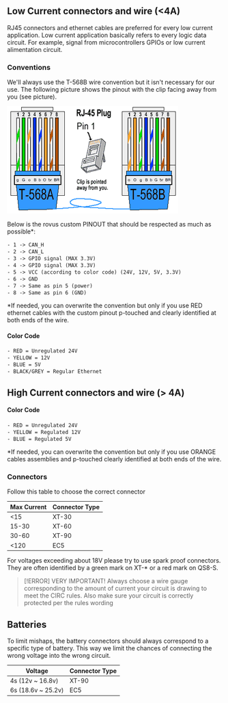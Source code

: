 ## Low Current connectors and wire (<4A)

RJ45 connectors and ethernet cables are preferred for every low current application. Low current application basically refers to every logic data circuit. For example, signal from microcontrollers GPIOs or low current alimentation circuit.

### Conventions

We'll always use the T-568B wire convention but it isn't necessary for our use. The following picture shows the pinout with the clip facing away from you (see picture).

![T-568B](doc/attachements/RJ45_pinout.png)

Below is the rovus custom PINOUT that should be respected as much as possible\*:

    - 1 -> CAN_H
    - 2 -> CAN_L
    - 3 -> GPIO signal (MAX 3.3V)
    - 4 -> GPIO signal (MAX 3.3V)
    - 5 -> VCC (according to color code) (24V, 12V, 5V, 3.3V)
    - 6 -> GND
    - 7 -> Same as pin 5 (power)
    - 8 -> Same as pin 6 (GND)

\*If needed, you can overwrite the convention but only if you use RED ethernet cables with the custom pinout p-touched and clearly identified at both ends of the wire.

#### Color Code

    - RED = Unregulated 24V
    - YELLOW = 12V
    - BLUE = 5V
    - BLACK/GREY = Regular Ethernet

## High Current connectors and wire (> 4A)

#### Color Code

    - RED = Unregulated 24V
    - YELLOW = Regulated 12V
    - BLUE = Regulated 5V

\*If needed, you can overwrite the convention but only if you use ORANGE cables assemblies and p-touched clearly identified at both ends of the wire.

### Connectors

Follow this table to choose the correct connector

| Max Current | Connector Type |
| ----------- | -------------- |
| <15         | XT-30          |
| 15-30       | XT-60          |
| 30-60       | XT-90          |
| <120        | EC5            |

For voltages exceeding about 18V please try to use spark proof connectors. They are often identified by a green mark on XT-\* or a red mark on QS8-S.

> [!ERROR] VERY IMPORTANT!
> Always choose a wire gauge corresponding to the amount of current your circuit is drawing to meet the CIRC rules. Also make sure your circuit is correctly protected per the rules wording

## Batteries

To limit mishaps, the battery connectors should always correspond to a specific type of battery. This way we limit the chances of connecting the wrong voltage into the wrong circuit.

| Voltage            | Connector Type |
| ------------------ | -------------- |
| 4s (12v ~ 16.8v)   | XT-90          |
| 6s (18.6v ~ 25.2v) | EC5            |
